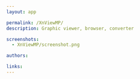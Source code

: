 ```yaml
---
layout: app

permalink: /XnViewMP/
description: Graphic viewer, browser, converter

screenshots:
  - XnViewMP/screenshot.png

authors:

links:
---
```

